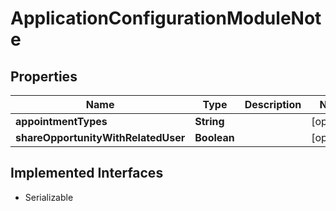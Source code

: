 

# ApplicationConfigurationModuleNote


## Properties

| Name | Type | Description | Notes |
|------------ | ------------- | ------------- | -------------|
|**appointmentTypes** | **String** |  |  [optional] |
|**shareOpportunityWithRelatedUser** | **Boolean** |  |  [optional] |


## Implemented Interfaces

* Serializable


